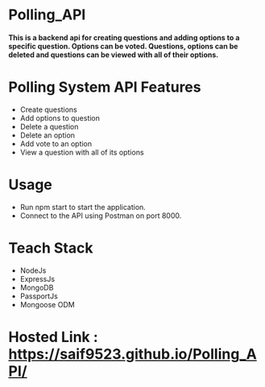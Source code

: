 ﻿# Polling_API
<h4> This is a backend api for creating questions and adding options to a specific question. Options can be voted. Questions, options can be deleted and questions can be viewed with all of their options.</h4>

<h1> Polling System API Features </h1>
<ul>
  <li> Create questions </li>
  <li> Add options to question </li>
  <li> Delete a question </li>
  <li> Delete an option </li>
  <li> Add vote to an option </li>
  <li> View a question with all of its options </li>
</ul>

<h1> Usage </h1>
<ul>
  <li> Run npm start to start the application. </li>
  <li> Connect to the API using Postman on port 8000. </li>
</ul>

# Teach Stack
<ul>
  <li> NodeJs </li>
  <li> ExpressJs </li>
  <li> MongoDB </li>
  <li> PassportJs </li>
  <li> Mongoose ODM </li>
</ul>


# Hosted Link : https://saif9523.github.io/Polling_API/
